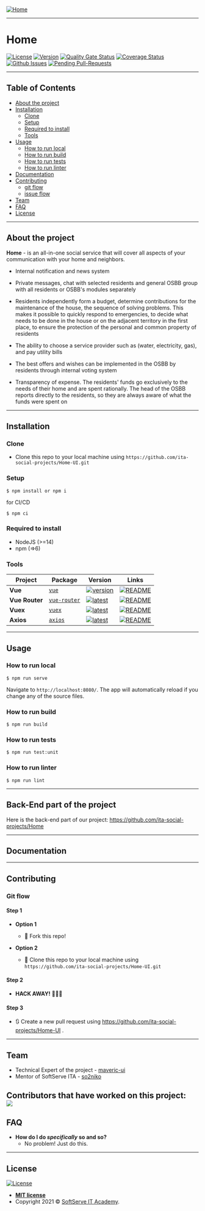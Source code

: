 [![Home](https://i.postimg.cc/dtdVKck6/photo-2021-06-16-16-06-28.jpg)](https://github.com/ita-social-projects/Home)
___

# Home
[![License](http://img.shields.io/:license-mit-green.svg?style=flat-square)](http://badges.mit-license.org)
[![Version](https://img.shields.io/github/package-json/v/ita-social-projects/Home-UI)](https://github.com/ita-social-projects/Home-UI/releases)
[![Quality Gate Status](https://sonarcloud.io/api/project_badges/measure?project=ita-social-projects_Home-UI&metric=alert_status)](https://sonarcloud.io/dashboard?id=ita-social-projects_Home-UI)
[![Coverage Status](https://img.shields.io/sonar/coverage/ita-social-projects_Home-UI?server=https%3A%2F%2Fsonarcloud.io)](https://sonarcloud.io/component_measures?id=ita-social-projects_Home-UI&metric=coverage&view=treemap)
[![Github Issues](https://img.shields.io/github/issues/ita-social-projects/Home-UI?style=flat-square)](https://github.com/ita-social-projects/Home-UI/issues)
[![Pending Pull-Requests](https://img.shields.io/github/issues-pr/ita-social-projects/Home-UI?style=flat-square)](https://github.com/ita-social-projects/Home-UI/pulls)
___

## Table of Contents

- [About the project](#About-the-project)
- [Installation](#installation)
  - [Clone](#Clone)
  - [Setup](#Setup)
  - [Required to install](#Required-to-install)
  - [Tools](#Tools)
- [Usage](#Usage)
  - [How to run local](#How-to-run-local)
  - [How to run build](#How-to-run-build)
  - [How to run tests](#How-to-run-tests)
  - [How to run linter](#How-to-run-linter)
- [Documentation](#Documentation)
- [Contributing](#contributing)
  - [git flow](#git-flow)
  - [issue flow](#git-flow)
- [Team](#Team)
- [FAQ](#faq)
- [License](#license)

---

## About the project
__Home__ - is an all-in-one social service that will cover all
aspects of your communication with your home and neighbors.
- Internal notification and news system


- Private messages, chat with selected residents and general OSBB
  group with all residents or OSBB's modules separately


- Residents independently form a budget, determine
  contributions for the maintenance of the house,
  the sequence of solving problems. This makes it possible
  to quickly respond to emergencies, to decide what needs to be
  done in the house or on the adjacent territory in the first place,
  to ensure the protection of the personal and common property of residents


- The ability to choose a service provider such as
  (water, electricity, gas), and pay utility bills


- The best offers and wishes can be implemented in the OSBB
  by residents through internal voting system


- Transparency of expense. The residents' funds go exclusively to the needs
  of their home and are spent rationally. The head of the OSBB reports
  directly to the residents, so they are always aware of what the funds were spent on

---

## Installation

### Clone

- Clone this repo to your local machine using `https://github.com/ita-social-projects/Home-UI.git`

### Setup
```shell
$ npm install or npm i
```
for CI/CD
```shell
$ npm ci
```

### Required to install
* NodeJS (>=14)
* npm (=>6)

### Tools
| Project | Package | Version | Links |
|---|---|---|---|
**Vue** | [`vue`](https://www.npmjs.com/package/vue) | [![version](https://img.shields.io/npm/v/vue/next)](https://www.npmjs.com/package/vue) | [![README](https://img.shields.io/badge/README--green.svg)](https://github.com/vuejs/vue/blob/dev/README.md) 
**Vue Router** | [`vue-router`](https://www.npmjs.com/package/vue-router) | [![latest](https://img.shields.io/npm/v/vue-router/next)](https://www.npmjs.com/package/vue-router) |  [![README](https://img.shields.io/badge/README--green.svg)](https://github.com/vuejs/vue-router/blob/dev/README.md)
**Vuex** | [`vuex`](https://www.npmjs.com/package/vuex) | [![latest](https://img.shields.io/npm/v/vuex/next)](https://www.npmjs.com/package/vuex) |  [![README](https://img.shields.io/badge/README--green.svg)](https://github.com/vuejs/vuex/blob/dev/README.md)
**Axios** | [`axios`](https://www.npmjs.com/package/axios) | [![latest](https://img.shields.io/npm/v/axios/latest.svg)](https://www.npmjs.com/package/axios) |  [![README](https://img.shields.io/badge/README--green.svg)](https://github.com/axios/axios/blob/master/README.md)
---

## Usage
### How to run local
```shell
$ npm run serve
```
Navigate to `http://localhost:8080/`. The app will automatically reload if you change any of the source files.
### How to run build
```shell
$ npm run build
```
### How to run tests
```shell
$ npm run test:unit
```
### How to run linter
```shell
$ npm run lint
```
---

## Back-End part of the project
Here is the back-end part of our project: https://github.com/ita-social-projects/Home

---

## Documentation

---

## Contributing

### Git flow
#### Step 1

- **Option 1**
    - 🍴 Fork this repo!

- **Option 2**
    - 👯 Clone this repo to your local machine using `https://github.com/ita-social-projects/Home-UI.git`

#### Step 2

- **HACK AWAY!** 🔨🔨🔨

#### Step 3

- 🔃 Create a new pull request using <a href="https://github.com/ita-social-projects/Home-UI/compare" target="_blank">https://github.com/ita-social-projects/Home-UI </a>.
---

## Team

- Technical Expert of the project - [maveric-ui](https://github.com/maveric-ui)
- Mentor of SoftServe ITA - [so2niko](https://github.com/so2niko)

Contributors that have worked on this project:
<a href="https://github.com/ita-social-projects/Home-UI/graphs/contributors"></br>
  <img src="https://contrib.rocks/image?repo=ita-social-projects/Home-UI" />
</a>
---

## FAQ

- **How do I do *specifically* so and so?**
    - No problem! Just do this.

---

## License

[![License](http://img.shields.io/:license-mit-green.svg?style=flat-square)](http://badges.mit-license.org)

- **[MIT license](http://opensource.org/licenses/mit-license.php)**
- Copyright 2021 © <a href="https://softserve.academy/" target="_blank"> SoftServe IT Academy</a>.
